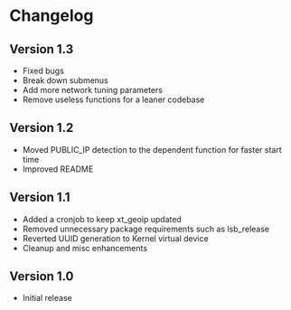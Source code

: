 # Changelog

## Version 1.3

- Fixed bugs
- Break down submenus
- Add more network tuning parameters
- Remove useless functions for a leaner codebase

## Version 1.2

- Moved PUBLIC_IP detection to the dependent function for faster start time
- Improved README

## Version 1.1

- Added a cronjob to keep xt_geoip updated
- Removed unnecessary package requirements such as lsb_release
- Reverted UUID generation to Kernel virtual device
- Cleanup and misc enhancements

## Version 1.0

- Initial release
